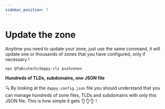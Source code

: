```yaml
---
sidebar_position: 7
---
```


# Update the zone

Anytime you need to update your zone, just use the same command, it will update one or thousands of zones that you have configured, only if necessary !

```bash
npx @fabcotech/dappy-cli pushzones
```

**Hundreds of TLDs, subdomains, one JSON file**

🔍 By looking at the `dappy.config.json` file you should understand that you can manage hundreds of zone files, TLDs and subdomains with only this JSON file. This is how simple it gets 👌👌👌 !